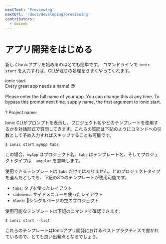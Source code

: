 ```yaml
---
nextText: 'Previewing'
nextUrl: '/docs/developing/previewing'
contributors:
  - dwieeb
---
```


# アプリ開発をはじめる

新しくIonicアプリを始めるのはとても簡単です。 コマンドラインで `ionic start` を入力すれば、CLIが残りの処理をうまくやってくれます。

<command-line>
    <command-prompt>ionic start</command-prompt>
    <command-output>
        <br />
        <span class="bold">Every great app needs a name! 😍</span><br />
        <br />
        Please enter the full name of your app. You can change this at any time.
        To bypass this prompt next time, supply <span class="cyan">name</span>,
        the first argument to <span class="cyan">ionic start</span>.<br />
        <br />
        <span class="bold green">?</span> <span class="bold">Project name:</span> <command-cursor blink></command-cursor><br />
    </command-output>
</command-line>

Ionic CLIがプロンプトを表示し、プロジェクト名やどのテンプレートを使用するかを対話形式で質問してきます。これらの質問は下記のようにコマンドへの引数として予め入力すればスキップすることも可能です。

```shell
$ ionic start myApp tabs
```

この場合、`myApp` はプロジェクト名、`tabs` はテンプレート名、そしてプロジェクトタイプは　`angular` を意味します。

使用できるテンプレートは `tabs` だけではありません。どのプロジェクトタイプを選んだとしても、下記の3つのテンプレートが使用可能です。

- `tabs`: タブを使ったレイアウト
- `sidemenu`: サイドメニューを使ったレイアウト
- `blank`: シングルページの空のプロジェクト

使用可能なテンプレートは下記のコマンドで確認できます:

```shell
$ ionic start --list
```

これらのテンプレートはIonicアプリ開発におけるベストプラクティスで書かれているので、とても良い出発点となるでしょう。
